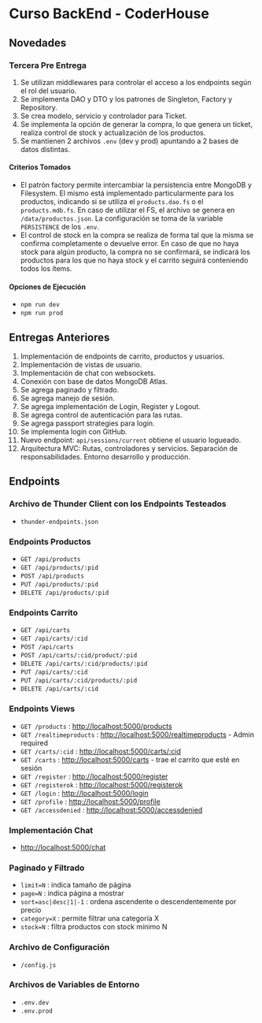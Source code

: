 # Curso BackEnd - CoderHouse

## Novedades

### Tercera Pre Entrega

1. Se utilizan middlewares para controlar el acceso a los endpoints según el rol del usuario.
2. Se implementa DAO y DTO y los patrones de Singleton, Factory y Repository.
3. Se crea modelo, servicio y controlador para Ticket.
4. Se implementa la opción de generar la compra, lo que genera un ticket, realiza control de stock y actualización de los productos.
5. Se mantienen 2 archivos `.env` (dev y prod) apuntando a 2 bases de datos distintas.

#### Criterios Tomados

- El patrón factory permite intercambiar la persistencia entre MongoDB y Filesystem. El mismo está implementado particularmente para los productos, indicando si se utiliza el `products.dao.fs` o el `products.mdb.fs`. En caso de utilizar el FS, el archivo se genera en `/data/productos.json`. La configuración se toma de la variable `PERSISTENCE` de los `.env`.
- El control de stock en la compra se realiza de forma tal que la misma se confirma completamente o devuelve error. En caso de que no haya stock para algún producto, la compra no se confirmará, se indicará los productos para los que no haya stock y el carrito seguirá conteniendo todos los ítems.

#### Opciones de Ejecución

- `npm run dev`
- `npm run prod`

## Entregas Anteriores

1. Implementación de endpoints de carrito, productos y usuarios.
2. Implementación de vistas de usuario.
3. Implementación de chat con websockets.
4. Conexión con base de datos MongoDB Atlas.
5. Se agrega paginado y filtrado.
6. Se agrega manejo de sesión.
7. Se agrega implementación de Login, Register y Logout.
8. Se agrega control de autenticación para las rutas.
9. Se agrega passport strategies para login.
10. Se implementa login con GitHub.
11. Nuevo endpoint: `api/sessions/current` obtiene el usuario logueado.
12. Arquitectura MVC: Rutas, controladores y servicios. Separación de responsabilidades. Entorno desarrollo y producción.

## Endpoints

### Archivo de Thunder Client con los Endpoints Testeados

- `thunder-endpoints.json`

### Endpoints Productos

- `GET /api/products`
- `GET /api/products/:pid`
- `POST /api/products`
- `PUT /api/products/:pid`
- `DELETE /api/products/:pid`

### Endpoints Carrito

- `GET /api/carts`
- `GET /api/carts/:cid`
- `POST /api/carts`
- `POST /api/carts/:cid/product/:pid`
- `DELETE /api/carts/:cid/products/:pid`
- `PUT /api/carts/:cid`
- `PUT /api/carts/:cid/products/:pid`
- `DELETE /api/carts/:cid`

### Endpoints Views

- `GET /products` : [http://localhost:5000/products](http://localhost:5000/products)
- `GET /realtimeproducts` : [http://localhost:5000/realtimeproducts](http://localhost:5000/realtimeproducts) - Admin required
- `GET /carts/:cid` : [http://localhost:5000/carts/:cid](http://localhost:5000/carts/:cid)
- `GET /carts` : [http://localhost:5000/carts](http://localhost:5000/carts) - trae el carrito que esté en sesión
- `GET /register` : [http://localhost:5000/register](http://localhost:5000/register)
- `GET /registerok` : [http://localhost:5000/registerok](http://localhost:5000/registerok)
- `GET /login` : [http://localhost:5000/login](http://localhost:5000/login)
- `GET /profile` : [http://localhost:5000/profile](http://localhost:5000/profile)
- `GET /accessdenied` : [http://localhost:5000/accessdenied](http://localhost:5000/accessdenied)

### Implementación Chat

- [http://localhost:5000/chat](http://localhost:5000/chat)

### Paginado y Filtrado

- `limit=N` : indica tamaño de página
- `page=N` : indica página a mostrar
- `sort=asc|desc|1|-1` : ordena ascendente o descendentemente por precio
- `category=X` : permite filtrar una categoría X
- `stock=N` : filtra productos con stock mínimo N

### Archivo de Configuración

- `/config.js`

### Archivos de Variables de Entorno

- `.env.dev`
- `.env.prod`
